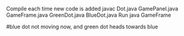 Compile each time new code is added
javac Dot.java GamePanel.java GameFrame.java GreenDot.java BlueDot.java
Run
java GameFrame

#blue dot not moving now, and green dot heads towards blue